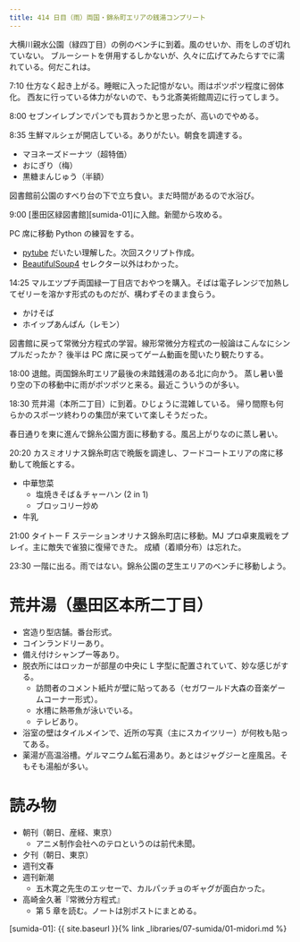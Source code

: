 ```yaml
---
title: 414 日目（雨）両国・錦糸町エリアの銭湯コンプリート
---
```


大横川親水公園（緑四丁目）の例のベンチに到着。風のせいか、雨をしのぎ切れていない。
ブルーシートを併用するしかないが、久々に広げてみたらすでに濡れている。何だこれは。

7:10 仕方なく起き上がる。睡眠に入った記憶がない。雨はポツポツ程度に弱体化。
西友に行っている体力がないので、もう北斎美術館周辺に行ってしまう。

8:00 セブンイレブンでパンでも買おうかと思ったが、高いのでやめる。

8:35 生鮮マルシェが開店している。ありがたい。朝食を調達する。
* マヨネーズドーナツ（超特価）
* おにぎり（梅）
* 黒糖まんじゅう（半額）

図書館前公園のすべり台の下で立ち食い。まだ時間があるので水浴び。

9:00 [墨田区緑図書館][sumida-01]に入館。新聞から攻める。

PC 席に移動 Python の練習をする。
* [pytube](https://python-pytube.readthedocs.io/en/latest/index.html) だいたい理解した。次回スクリプト作成。
* [BeautifulSoup4](https://www.crummy.com/software/BeautifulSoup/bs4/doc/#) セレクター以外はわかった。

14:25 マルエツプチ両国緑一丁目店でおやつを購入。そばは電子レンジで加熱してゼリーを溶かす形式のものだが、構わずそのまま食らう。
* かけそば
* ホイップあんぱん（レモン）

図書館に戻って常微分方程式の学習。線形常微分方程式の一般論はこんなにシンプルだったか？
後半は PC 席に戻ってゲーム動画を聞いたり観たりする。

18:00 退館。両国錦糸町エリア最後の未踏銭湯のある北に向かう。
蒸し暑い曇り空の下の移動中に雨がポツポツと来る。最近こういうのが多い。

18:30 荒井湯（本所二丁目）に到着。ひじょうに混雑している。
帰り間際も何らかのスポーツ終わりの集団が来ていて楽しそうだった。

春日通りを東に進んで錦糸公園方面に移動する。風呂上がりなのに蒸し暑い。

20:20 カスミオリナス錦糸町店で晩飯を調達し、フードコートエリアの席に移動して晩飯とする。
* 中華惣菜
  * 塩焼きそば＆チャーハン (2 in 1)
  * ブロッコリー炒め
* 牛乳

21:00 タイトー F ステーションオリナス錦糸町店に移動。MJ プロ卓東風戦をプレイ。主に敵失で雀狼に復帰できた。
成績（着順分布）は忘れた。

23:30 一階に出る。雨ではない。錦糸公園の芝生エリアのベンチに移動しよう。

# 荒井湯（墨田区本所二丁目）

* 宮造り型店舗。番台形式。
* コインランドリーあり。
* 備え付けシャンプー等あり。
* 脱衣所にはロッカーが部屋の中央に L 字型に配置されていて、妙な感じがする。
  * 訪問者のコメント紙片が壁に貼ってある（セガワールド大森の音楽ゲームコーナー形式）。
  * 水槽に熱帯魚が泳いでいる。
  * テレビあり。
* 浴室の壁はタイルメインで、近所の写真（主にスカイツリー）が何枚も貼ってある。
* 薬湯が高温浴槽。ゲルマニウム鉱石湯あり。あとはジャグジーと座風呂。そもそも湯船が多い。

# 読み物

* 朝刊（朝日、産経、東京）
  * アニメ制作会社へのテロというのは前代未聞。
* 夕刊（朝日、東京）
* 週刊文春
* 週刊新潮
  * 五木寛之先生のエッセーで、カルパッチョのギャグが面白かった。
* 高崎金久著『常微分方程式』
  * 第 5 章を読む。ノートは別ポストにまとめる。

[sumida-01]: {{ site.baseurl }}{% link _libraries/07-sumida/01-midori.md %}
